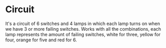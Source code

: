 # Circuit
It's a circuit of 6 switches and 4 lamps in which each lamp turns on when we have 3 or more failing switches. Works with all the combinations, each lamp represents the amount of failing switches, white for three, yellow for four, orange for five and red for 6.
